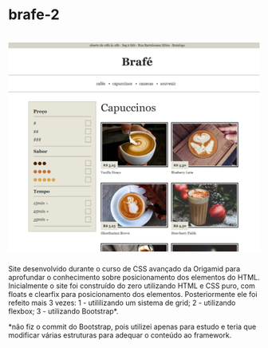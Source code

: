 # brafe-2

<h1 align="center">
    <img alt="brafe-2" title="#brafe-2" src="./img/banner.PNG" />
</h1>

Site desenvolvido durante o curso de CSS avançado da Origamid para aprofundar o conhecimento sobre posicionamento dos elementos do HTML. Inicialmente o site foi construído do zero utilizando HTML e CSS puro, com floats e clearfix para posicionamento dos elementos. Posteriormente ele foi refeito mais 3 vezes: 1 - utililizando um sistema de grid; 2 - utilizando flexbox; 3 - utilizando Bootstrap*.

*não fiz o commit do Bootstrap, pois utilizei apenas para estudo e teria que modificar várias estruturas para adequar o conteúdo ao framework.
